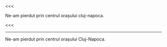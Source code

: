 <<<

Ne-am pierdut prin centrul orașului cluj-napoca.

<<<

---

>>>

Ne-am pierdut prin centrul orașului Cluj-Napoca.

>>>
